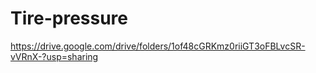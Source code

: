 # Tire-pressure
https://drive.google.com/drive/folders/1of48cGRKmz0riiGT3oFBLvcSR-vVRnX-?usp=sharing
